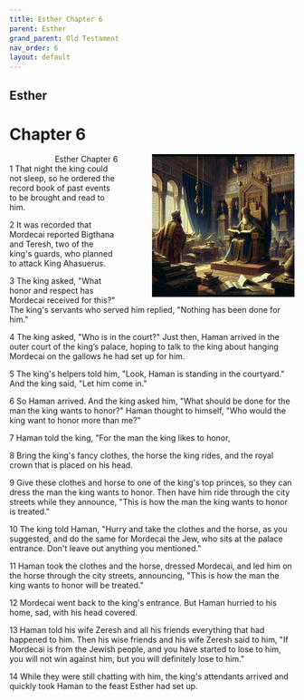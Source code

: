 ```yaml
---
title: Esther Chapter 6
parent: Esther
grand_parent: Old Testament
nav_order: 6
layout: default
---
```


## Esther

# Chapter 6

<div style="clear: both; text-align: right;">
    <div style="max-width: 50%; height: auto; float: right; margin: 0 0 10px 10px; padding-left: 10%;">
        <img src="/assets/Image/Esther/500/6.jpg" alt="Esther Chapter 6" class="chapter-image">
    </div>
    <figcaption style="font-size: 14px; text-align: right;">Esther Chapter 6</figcaption>
</div>
1 That night the king could not sleep, so he ordered the record book of past events to be brought and read to him.

2 It was recorded that Mordecai reported Bigthana and Teresh, two of the king's guards, who planned to attack King Ahasuerus.

3 The king asked, "What honor and respect has Mordecai received for this?" The king's servants who served him replied, "Nothing has been done for him."

4 The king asked, "Who is in the court?" Just then, Haman arrived in the outer court of the king’s palace, hoping to talk to the king about hanging Mordecai on the gallows he had set up for him.

5 The king's helpers told him, "Look, Haman is standing in the courtyard." And the king said, "Let him come in."

6 So Haman arrived. And the king asked him, "What should be done for the man the king wants to honor?" Haman thought to himself, "Who would the king want to honor more than me?"

7 Haman told the king, "For the man the king likes to honor,

8 Bring the king's fancy clothes, the horse the king rides, and the royal crown that is placed on his head.

9 Give these clothes and horse to one of the king's top princes, so they can dress the man the king wants to honor. Then have him ride through the city streets while they announce, "This is how the man the king wants to honor is treated."

10 The king told Haman, "Hurry and take the clothes and the horse, as you suggested, and do the same for Mordecai the Jew, who sits at the palace entrance. Don't leave out anything you mentioned."

11 Haman took the clothes and the horse, dressed Mordecai, and led him on the horse through the city streets, announcing, "This is how the man the king wants to honor will be treated."

12 Mordecai went back to the king's entrance. But Haman hurried to his home, sad, with his head covered.

13 Haman told his wife Zeresh and all his friends everything that had happened to him. Then his wise friends and his wife Zeresh said to him, "If Mordecai is from the Jewish people, and you have started to lose to him, you will not win against him, but you will definitely lose to him."

14 While they were still chatting with him, the king's attendants arrived and quickly took Haman to the feast Esther had set up.


